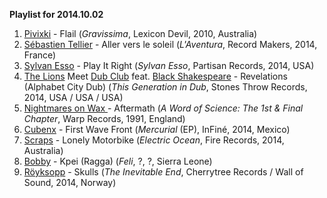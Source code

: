 **Playlist for 2014.10.02**

1. [Pivixki](http://musicbrainz.org/artist/57cf79d1-50a2-4b8d-ad01-c24193a47a2f) - Flail (_Gravissima_, Lexicon Devil, 2010, Australia)
1. [Sébastien Tellier](http://musicbrainz.org/artist/ac69016f-42cc-4322-b70e-101458b769aa) - Aller vers le soleil  (_L'Aventura_, Record Makers, 2014, France)
1. [Sylvan Esso](http://musicbrainz.org/artist/c4593b34-2a94-4e44-ae10-4a0f4c0b4da8) - Play It Right  (_Sylvan Esso_, Partisan Records, 2014, USA)
1. [The Lions](http://musicbrainz.org/artist/78211c3b-e44c-4033-b0d1-280d50208a70) Meet [Dub Club](http://musicbrainz.org/artist/45e17f58-6c79-499d-8398-e38cadbcf4e7) feat. [Black Shakespeare](http://musicbrainz.org/artist/956927a5-ef49-4dd3-80d4-ac8ec9ab140f)  - Revelations (Alphabet City Dub)  (_This Generation in Dub_, Stones Throw Records, 2014, USA / USA / USA)
1. [Nightmares on Wax ](http://musicbrainz.org/artist/b8c5cc4f-239f-4e02-b46f-b040b77c2030) - Aftermath (_A Word of Science: The 1st & Final Chapter_, Warp Records, 1991, England)
1. [Cubenx](http://musicbrainz.org/artist/5fb3a817-29b8-4e33-929e-44f876368f6f) -  First Wave Front (_Mercurial_ (EP), InFiné, 2014, Mexico)
1. [Scraps](http://musicbrainz.org/artist/9febdd77-9388-4f3f-8c07-8ddf59aaac37) - Lonely Motorbike (_Electric Ocean_, Fire Records, 2014, Australia)
1. [Bobby](http://musicbrainz.org/artist/977f2b40-0c44-4f57-a1d7-5e4b97ed868b) - Kpei (Ragga) (_Feli_, ?, ?, Sierra Leone)
1. [Röyksopp](http://musicbrainz.org/artist/1c70a3fc-fa3c-4be1-8b55-c3192db8a884) - Skulls (_The Inevitable End_, Cherrytree Records / Wall of Sound, 2014, Norway)